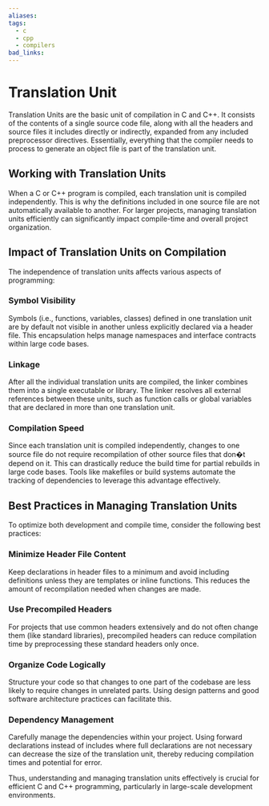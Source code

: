 ```yaml
---
aliases:
tags:
  - c
  - cpp
  - compilers
bad_links:
---
```

# Translation Unit

Translation Units are the basic unit of compilation in C and C++. It consists of the contents of a single source code file, along with all the headers and source files it includes directly or indirectly, expanded from any included preprocessor directives. Essentially, everything that the compiler needs to process to generate an object file is part of the translation unit.

## Working with Translation Units
When a C or C++ program is compiled, each translation unit is compiled independently. This is why the definitions included in one source file are not automatically available to another. For larger projects, managing translation units efficiently can significantly impact compile-time and overall project organization.

## Impact of Translation Units on Compilation
The independence of translation units affects various aspects of programming:

### Symbol Visibility
Symbols (i.e., functions, variables, classes) defined in one translation unit are by default not visible in another unless explicitly declared via a header file. This encapsulation helps manage namespaces and interface contracts within large code bases.

### Linkage
After all the individual translation units are compiled, the linker combines them into a single executable or library. The linker resolves all external references between these units, such as function calls or global variables that are declared in more than one translation unit.

### Compilation Speed
Since each translation unit is compiled independently, changes to one source file do not require recompilation of other source files that don�t depend on it. This can drastically reduce the build time for partial rebuilds in large code bases. Tools like makefiles or build systems automate the tracking of dependencies to leverage this advantage effectively.

## Best Practices in Managing Translation Units
To optimize both development and compile time, consider the following best practices:

### Minimize Header File Content
Keep declarations in header files to a minimum and avoid including definitions unless they are templates or inline functions. This reduces the amount of recompilation needed when changes are made.

### Use Precompiled Headers
For projects that use common headers extensively and do not often change them (like standard libraries), precompiled headers can reduce compilation time by preprocessing these standard headers only once.

### Organize Code Logically
Structure your code so that changes to one part of the codebase are less likely to require changes in unrelated parts. Using design patterns and good software architecture practices can facilitate this.

### Dependency Management
Carefully manage the dependencies within your project. Using forward declarations instead of includes where full declarations are not necessary can decrease the size of the translation unit, thereby reducing compilation times and potential for error.

Thus, understanding and managing translation units effectively is crucial for efficient C and C++ programming, particularly in large-scale development environments.